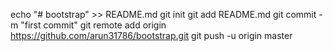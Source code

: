 echo "# bootstrap" >> README.md
git init
git add README.md
git commit -m "first commit"
git remote add origin https://github.com/arun31786/bootstrap.git
git push -u origin master